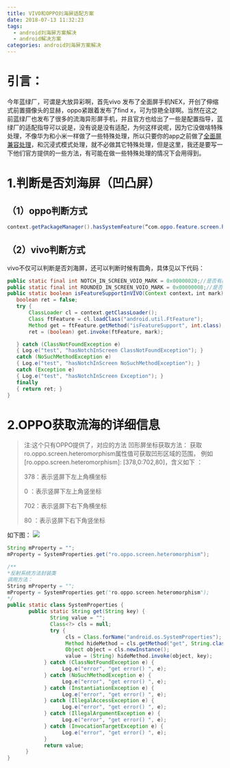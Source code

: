 ```yaml
---
title: VIVO和OPPO刘海屏适配方案
date: 2018-07-13 11:32:23
tags: 
  - android刘海屏方案解决
  - android解决方案
categories: android刘海屏方案解决
---
```

# 引言： #
今年蓝绿厂，可谓是大放异彩啊，首先vivo 发布了全面屏手机NEX，开创了伸缩式前置摄像头的显赫，oppo紧跟着发布了find x，可为惊艳全球啊。当然在这之前蓝绿厂也发布了很多的流海异形屏手机，并且官方也给出了一些是配置指导，蓝绿厂的适配指导可以说是，没有说是没有适配，为何这样说呢，因为它没做啥特殊处理，不像华为和小米一样做了一些特殊处理，所以只要你的app之前做了[全面屏兼容处理](/2018/07/12/适配android全面屏/)，和沉浸式模式处理，就不必做其它特殊处理，但是这里，我还是要写一下他们官方提供的一些方法，有可能在做一些特殊处理的情况下会用得到。
# 1.判断是否刘海屏（凹凸屏） #
## （1）oppo判断方式 ##
```java
context.getPackageManager().hasSystemFeature(“com.oppo.feature.screen.heteromorphism”);//返回 true为凹形屏 ，可识别OPPO的手机是否为凹形屏。

```
## （2）vivo判断方式 ##
vivo不仅可以判断是否刘海屏，还可以判断时候有圆角，具体见以下代码：

```java
public static final int NOTCH_IN_SCREEN_VOIO_MARK = 0x00000020;//是否有凹槽
public static final int ROUNDED_IN_SCREEN_VOIO_MARK = 0x00000008;//是否有圆角
public static boolean isFeatureSupportInVIVO(Context context，int mark){
   boolean ret = false;
   try {
       ClassLoader cl = context.getClassLoader();
       Class ftFeature = cl.loadClass("android.util.FtFeature");
       Method get = ftFeature.getMethod("isFeatureSupport", int.class);
       ret = (boolean) get.invoke(ftFeature, mark);

   } catch (ClassNotFoundException e)
   { Log.e("test", "hasNotchInScreen ClassNotFoundException"); }
   catch (NoSuchMethodException e)
   { Log.e("test", "hasNotchInScreen NoSuchMethodException"); }
   catch (Exception e)
   { Log.e("test", "hasNotchInScreen Exception"); }
   finally
   { return ret; }
}

```
# 2.OPPO获取流海的详细信息 #
> 注:这个只有OPPO提供了，对应的方法
> 凹形屏坐标获取方法： 
> 获取ro.oppo.screen.heteromorphism属性值可获取凹形区域的范围，
> 例如 [ro.oppo.screen.heteromorphism]: [378,0:702,80]，含义如下 ：
> 
> 378：表示竖屏下左上角横坐标 
> 
> 0 ：表示竖屏下左上角竖坐标 
> 
> 702：表示竖屏下右下角横坐标
>  
> 80 ：表示竖屏下右下角竖坐标 

如下图：
![](/imgs/oppoliuhai.png)

```java
String mProperty = ""; 
mProperty = SystemProperties.get("ro.oppo.screen.heteromorphism"); 

/**
*反射系统方法封装类
调用方法：
String mProperty = ""; 
mProperty = SystemProperties.get("ro.oppo.screen.heteromorphism"); 
*/
public static class SystemProperties { 
       public static String get(String key) { 
              String value = ""; 
              Class<?> cls = null; 
              try { 
                   cls = Class.forName("android.os.SystemProperties"); 
                   Method hideMethod = cls.getMethod("get", String.class); 
                   Object object = cls.newInstance(); 
                   value = (String) hideMethod.invoke(object, key); 
            } catch (ClassNotFoundException e) { 
                  Log.e("error", "get error() ", e); 
            } catch (NoSuchMethodException e) { 
                  Log.e("error", "get error() ", e); 
            } catch (InstantiationException e) { 
                  Log.e("error", "get error() ", e); 
            } catch (IllegalAccessException e) { 
                  Log.e("error", "get error() ", e); 
            } catch (IllegalArgumentException e) { 
                  Log.e("error", "get error() ", e); 
            } catch (InvocationTargetException e) { 
                  Log.e("error", "get error() ", e); 
            } 
            return value; 
      } 
}

```
